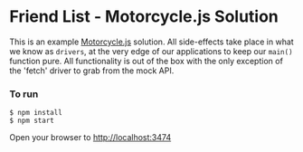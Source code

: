 # Friend List - Motorcycle.js Solution

This is an example [Motorcycle.js](https://github.com/motorcyclejs) solution.
All side-effects take place in what we know as `drivers`, at the very edge of
our applications to keep our `main()` function pure. All functionality is out
of the box with the only exception of the 'fetch' driver to grab from the mock
API.

### To run
```shell
$ npm install
$ npm start
```
Open your browser to [http://localhost:3474](http://localhost:3474)
